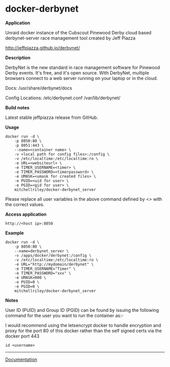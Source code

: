 # docker-derbynet

**Application**

Unraid docker instance of the Cubscout Pinewood Derby cloud based derbynet-server race management tool created by Jeff Piazza

http://jeffpiazza.github.io/derbynet/

**Description**

DerbyNet is the new standard in race management software for Pinewood Derby events. It's free, and it's open source. With DerbyNet, multiple browsers connect to a web server running on your laptop or in the cloud.  

Docs:
/usr/share/derbynet/docs

Config Locations:
/etc/derbynet.conf
/var/lib/derbynet/

**Build notes**

Latest stable jeffpiazza release from GitHub.

**Usage**
```
docker run -d \
    -p 8050:80 \
    -p 8051:443 \
    --name=<container name> \
    -v <local path for config files>:/config \
    -v /etc/localtime:/etc/localtime:ro \
    -e URL=<websiteurl> \
    -e TIMER_USERNAME=<timer> \
    -e TIMER_PASSWORD=<timerpassword> \
    -e UMASK=<umask for created files> \
    -e PUID=<uid for user> \
    -e PGID=<gid for user> \
    mitchellriley/docker-derbynet_server
```

Please replace all user variables in the above command defined by <> with the correct values.

**Access application**

`http://<host ip>:8050`

**Example**
```
docker run -d \
    -p 8050:80 \
    --name=derbynet_server \
    -v /apps/docker/derbynet:/config \
    -v /etc/localtime:/etc/localtime:ro \
    -e URL="http://mydomain/derbynet" \
    -e TIMER_USERNAME="Timer" \
    -e TIMER_PASSWORD="xxx" \
    -e UMASK=000 \
    -e PUID=0 \
    -e PGID=0 \
    mitchellriley/docker-derbynet_server
```

**Notes**

User ID (PUID) and Group ID (PGID) can be found by issuing the following command for the user you want to run the container as:-

I would recommend using the letsencrypt docker to handle encryption and proxy for the port 80 of this docker rather than the self signed certs via the docker port 443
```
id <username>
```
___

[Documentation](https://jeffpiazza.org/derbynet/builds/Installation-%20Debian.pdf)

